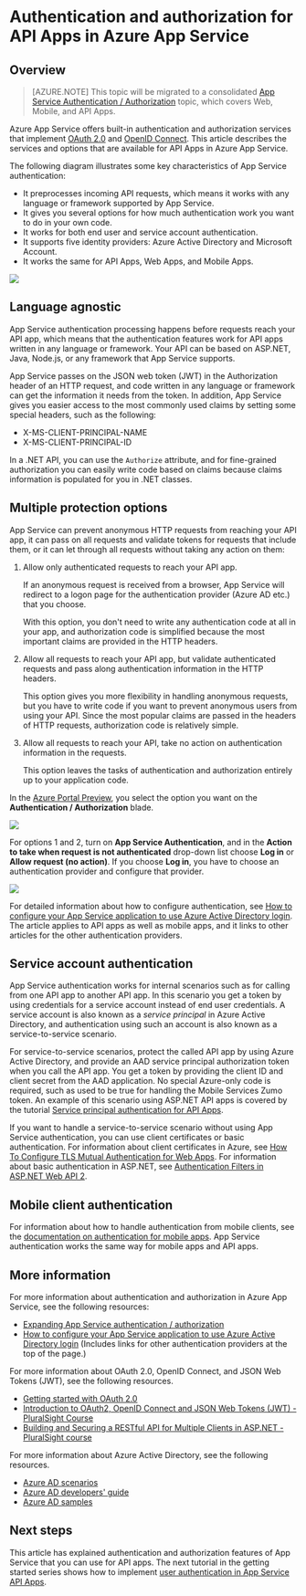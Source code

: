 <properties
	pageTitle="Authentication and authorization for API Apps in Azure App Service | Azure"
	description="Learn about the authentication and authorization services that Azure App Service provides for API Apps."
	services="app-service\api"
	documentationCenter=".net"
	authors="tdykstra"
	manager="wpickett"
	editor=""/>

<tags
	ms.service="app-service-api"
	ms.workload="na"
	ms.tgt_pltfrm="na"
	ms.devlang="na"
	ms.topic="article"
	ms.date="05/23/2016"
	wacn.date=""
	ms.author="rachelap"/>

# Authentication and authorization for API Apps in Azure App Service

## Overview 

> [AZURE.NOTE] This topic will be migrated to a consolidated [App Service Authentication / Authorization](/documentation/articles/app-service-authentication-overview/) topic, which covers Web, Mobile, and API Apps.

Azure App Service offers built-in authentication and authorization services that implement [OAuth 2.0](#oauth) and [OpenID Connect](#oauth). This article describes the services and options that are available for API Apps in Azure App Service.

The following diagram illustrates some key characteristics of App Service authentication:

* It preprocesses incoming API requests, which means it works with any language or framework supported by App Service.
* It gives you several options for how much authentication work you want to do in your own code.
* It works for both end user and service account authentication. 
* It supports five identity providers: Azure Active Directory and Microsoft Account.
* It works the same for API Apps, Web Apps, and Mobile Apps.

![](./media/app-service-api-authentication/api-apps-overview.png)

## Language agnostic

App Service authentication processing happens before requests reach your API app, which means that the authentication features work for API apps written in any language or framework.  Your API can be based on ASP.NET, Java, Node.js, or any framework that App Service supports.

App Service passes on the JSON web token (JWT) in the Authorization header of an HTTP request, and code written in any language or framework can get the information it needs from the token. In addition, App Service gives you easier access to the most commonly used claims by setting some special headers, such as the following:

* X-MS-CLIENT-PRINCIPAL-NAME
* X-MS-CLIENT-PRINCIPAL-ID
 
In a .NET API, you can use the `Authorize` attribute, and for fine-grained authorization you can easily write code based on claims because claims information is populated for you in .NET classes.

## <a name="multiple-protection-options"></a> Multiple protection options

App Service can prevent anonymous HTTP requests from reaching your API app, it can pass on all requests and validate tokens for requests that include them, or it can let through all requests without taking any action on them:

1. Allow only authenticated requests to reach your API app.

	If an anonymous request is received from a browser, App Service will redirect to a logon page for the authentication provider (Azure AD etc.) that you choose. 

	With this option, you don't need to write any authentication code at all in your app, and authorization code is simplified because the most important claims are provided in the HTTP headers.

2. Allow all requests to reach your API app, but validate authenticated requests and pass along authentication information in the HTTP headers.

	This option gives you more flexibility in handling anonymous requests, but you have to write code if you want to prevent anonymous users from using your API. Since the most popular claims are passed in the headers of HTTP requests, authorization code is relatively simple.
	
3. Allow all requests to reach your API, take no action on authentication information in the requests.

	This option leaves the tasks of authentication and authorization entirely up to your application code.

In the [Azure Portal Preview](https://portal.azure.cn/), you select the option you want on the **Authentication / Authorization** blade.

![](./media/app-service-api-authentication/authblade.png)

For options 1 and 2, turn on **App Service Authentication**, and in the **Action to take when request is not authenticated** drop-down list choose **Log in** or **Allow request (no action)**.  If you choose **Log in**, you have to choose an authentication provider and configure that provider.

![](./media/app-service-api-authentication/actiontotake.png)

For detailed information about how to configure authentication, see [How to configure your App Service application to use Azure Active Directory login](/documentation/articles/app-service-mobile-how-to-configure-active-directory-authentication/). The article applies to API apps as well as mobile apps, and it links to other articles for the other authentication providers.
 
## <a id="internal"></a> Service account authentication

App Service authentication works for internal scenarios such as for calling from one API app to another API app. In this scenario you get a token by using credentials for a service account instead of end user credentials. A service account is also known as a *service principal* in Azure Active Directory, and authentication using such an account is also known as a service-to-service scenario. 

For service-to-service scenarios, protect the called API app by using Azure Active Directory, and provide an AAD service principal authorization token when you call the API app. You get a token by providing the client ID and client secret from the AAD application. No special Azure-only code is required, such as used to be true for handling the Mobile Services Zumo token. An example of this scenario using ASP.NET API apps is covered by the tutorial [Service principal authentication for API Apps](/documentation/articles/app-service-api-dotnet-service-principal-auth/).

If you want to handle a service-to-service scenario without using App Service authentication, you can use client certificates or basic authentication. For information about client certificates in Azure, see [How To Configure TLS Mutual Authentication for Web Apps](/documentation/articles/app-service-web-configure-tls-mutual-auth/). For information about basic authentication in ASP.NET, see [Authentication Filters in ASP.NET Web API 2](http://www.asp.net/web-api/overview/security/authentication-filters).

## Mobile client authentication

For information about how to handle authentication from mobile clients, see the [documentation on authentication for mobile apps](/documentation/articles/app-service-mobile-ios-get-started-users/). App Service authentication works the same way for mobile apps and API apps.
  
## More information

For more information about authentication and authorization in Azure App Service, see the following resources:

* [Expanding App Service authentication / authorization](https://azure.microsoft.com/blog/announcing-app-service-authentication-authorization/)
* [How to configure your App Service application to use Azure Active Directory login](/documentation/articles/app-service-mobile-how-to-configure-active-directory-authentication/) (Includes links for other authentication providers at the top of the page.) 

<a name="oauth"></a>

For more information about OAuth 2.0, OpenID Connect, and JSON Web Tokens (JWT), see the following resources.

* [Getting started with OAuth 2.0](http://shop.oreilly.com/product/0636920021810.do "Getting Started with OAuth 2.0") 
* [Introduction to OAuth2, OpenID Connect and JSON Web Tokens (JWT) - PluralSight Course](http://www.pluralsight.com/courses/oauth2-json-web-tokens-openid-connect-introduction) 
* [Building and Securing a RESTful API for Multiple Clients in ASP.NET - PluralSight course](http://www.pluralsight.com/courses/building-securing-restful-api-aspdotnet)

For more information about Azure Active Directory, see the following resources.

* [Azure AD scenarios](/documentation/articles/active-directory-authentication-scenarios/)
* [Azure AD developers' guide](/documentation/articles/active-directory-developers-guide/)
* [Azure AD samples](https://github.com/azure-samples?query=active-directory)

## Next steps

This article has explained authentication and authorization features of App Service that you can use for API apps. The next tutorial in the getting started series shows how to implement [user authentication in App Service API Apps](/documentation/articles/app-service-api-dotnet-user-principal-auth/).
